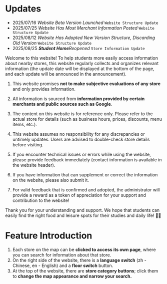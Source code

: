 # Updates

- 2025/07/16 _Website Beta Version Launched_ `Website Structure Update`
- 2025/07/25 _Website Has Most Merchant Information Posted_ `Website Structure Update`
- 2025/08/12 _Website Has Adopted New Version Structure, Discarding Old Version_ `Website Structure Update`
- 2025/08/25 **_Student Home_**_Reopened_ `Store Information Update`

Welcome to this website! To help students more easily access information about nearby stores, this website regularly collects and organizes relevant information (the update date will be displayed at the bottom of the page, and each update will be announced in the announcement).

1. This website promises **not to make subjective evaluations of any store** and only provides information.
2. All information is sourced from **information provided by certain merchants and public sources such as Google**.
3. The content on this website is for reference only. Please refer to the actual store for details (such as business hours, prices, discounts, menu items, etc.).
4. This website assumes no responsibility for any discrepancies or untimely updates. Users are advised to double-check store details before visiting.

5. If you encounter technical issues or errors while using the website, please provide feedback immediately (contact information is available in the website header).
6. If you have information that can supplement or correct the information on the website, please also submit it.
7. For valid feedback that is confirmed and adopted, the administrator will provide a reward as a token of appreciation for your support and contribution to the website!

Thank you for your understanding and support. We hope that students can easily find the right food and leisure spots for their studies and daily life! 🍜✨

# Feature Introduction

1. Each store on the map can be **clicked to access its own page**, where you can search for information about that store.
2. On the right side of the website, there is a **language switch** (zh - Chinese, en - English) and a **floor switch** button.
3. At the top of the website, there are **store category buttons**; click them to **change the map appearance and narrow your search.**

